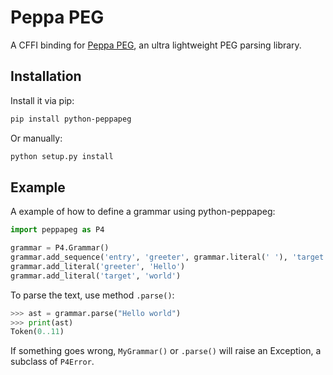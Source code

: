 # Peppa PEG

A CFFI binding for [Peppa PEG](https://github.com/soasme/PeppaPEG), an ultra lightweight PEG parsing library.

## Installation

Install it via pip:

```bash
pip install python-peppapeg
```

Or manually:

```bash
python setup.py install
```

## Example

A example of how to define a grammar using python-peppapeg:

```python
import peppapeg as P4

grammar = P4.Grammar()
grammar.add_sequence('entry', 'greeter', grammar.literal(' '), 'target')
grammar.add_literal('greeter', 'Hello')
grammar.add_literal('target', 'world')

```

To parse the text, use method `.parse()`:

```python
>>> ast = grammar.parse("Hello world")
>>> print(ast)
Token(0..11)
```

If something goes wrong, `MyGrammar()` or `.parse()` will raise an Exception, a subclass of `P4Error`.
